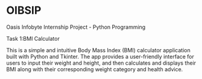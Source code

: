 # OIBSIP
Oasis Infobyte Internship Project - Python Programming


Task 1:BMI Calculator

This is a simple and intuitive Body Mass Index (BMI) calculator application built with Python and Tkinter. The app provides a user-friendly interface for users to input their weight and height, and then calculates and displays their BMI along with their corresponding weight category and health advice.
